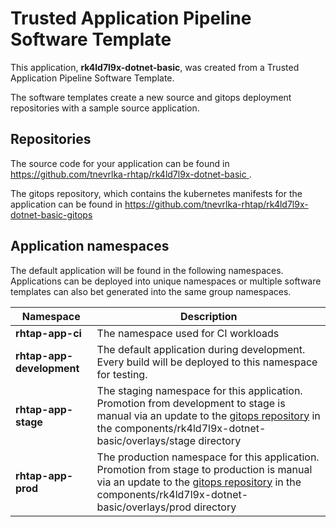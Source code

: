 # Trusted Application Pipeline Software Template

This application, **rk4ld7l9x-dotnet-basic**, was created from a Trusted Application Pipeline Software Template.

The software templates create a new source and gitops deployment repositories with a sample source application. 

## Repositories

The source code for your application can be found in [https://github.com/tnevrlka-rhtap/rk4ld7l9x-dotnet-basic ](https://github.com/tnevrlka-rhtap/rk4ld7l9x-dotnet-basic ).
 
The gitops repository, which contains the kubernetes manifests for the application can be found in 
[https://github.com/tnevrlka-rhtap/rk4ld7l9x-dotnet-basic-gitops ](https://github.com/tnevrlka-rhtap/rk4ld7l9x-dotnet-basic-gitops ) 

## Application namespaces 

The default application will be found in the following namespaces. Applications can be deployed into unique namespaces or multiple software templates can also bet generated into the same group namespaces.  

|  Namespace   |  Description   |  
| -------- | -------- |
| **rhtap-app-ci** | The namespace used for CI workloads |
| **rhtap-app-development** | The default application during development. Every build will be deployed to this namespace for testing. |
| **rhtap-app-stage** | The staging namespace for this application. Promotion from development to stage is manual via an update to the [gitops repository](https://github.com/tnevrlka-rhtap/rk4ld7l9x-dotnet-basic-gitops ) in the components/rk4ld7l9x-dotnet-basic/overlays/stage directory |
| **rhtap-app-prod** | The production namespace for this application. Promotion from stage to production is manual via an update to the [gitops repository](https://github.com/tnevrlka-rhtap/rk4ld7l9x-dotnet-basic-gitops ) in the components/rk4ld7l9x-dotnet-basic/overlays/prod directory |